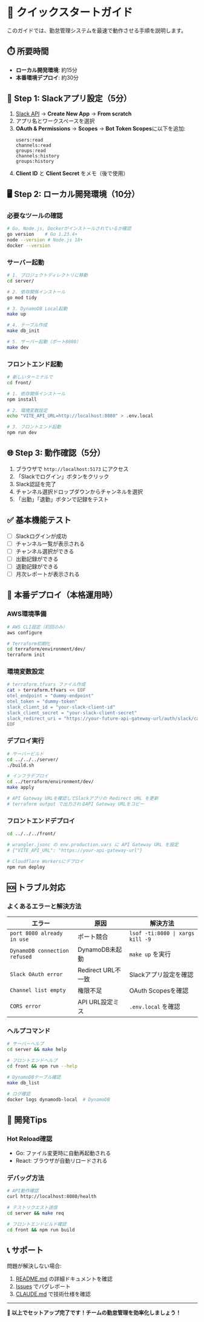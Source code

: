 # 🚀 クイックスタートガイド

このガイドでは、勤怠管理システムを最速で動作させる手順を説明します。

## ⏱️ 所要時間

- **ローカル開発環境**: 約15分
- **本番環境デプロイ**: 約30分

## 🎯 Step 1: Slackアプリ設定（5分）

1. [Slack API](https://api.slack.com/apps) → **Create New App** → **From scratch**
2. アプリ名とワークスペースを選択
3. **OAuth & Permissions** → **Scopes** → **Bot Token Scopes**に以下を追加:
   ```
   users:read
   channels:read
   groups:read
   channels:history  
   groups:history
   ```
4. **Client ID** と **Client Secret** をメモ（後で使用）

## 🖥️ Step 2: ローカル開発環境（10分）

### 必要なツールの確認

```bash
# Go, Node.js, Dockerがインストールされているか確認
go version    # Go 1.23.4+
node --version # Node.js 18+
docker --version
```

### サーバー起動

```bash
# 1. プロジェクトディレクトリに移動
cd server/

# 2. 依存関係インストール
go mod tidy

# 3. DynamoDB Local起動
make up

# 4. テーブル作成
make db_init

# 5. サーバー起動（ポート8080）
make dev
```

### フロントエンド起動

```bash
# 新しいターミナルで
cd front/

# 1. 依存関係インストール
npm install

# 2. 環境変数設定
echo "VITE_API_URL=http://localhost:8080" > .env.local

# 3. フロントエンド起動
npm run dev
```

## 🌐 Step 3: 動作確認（5分）

1. ブラウザで `http://localhost:5173` にアクセス
2. 「Slackでログイン」ボタンをクリック
3. Slack認証を完了
4. チャンネル選択ドロップダウンからチャンネルを選択
5. 「出勤」「退勤」ボタンで記録をテスト

## ✅ 基本機能テスト

- [ ] Slackログインが成功
- [ ] チャンネル一覧が表示される
- [ ] チャンネル選択ができる
- [ ] 出勤記録ができる
- [ ] 退勤記録ができる
- [ ] 月次レポートが表示される

## 🚀 本番デプロイ（本格運用時）

### AWS環境準備

```bash
# AWS CLI設定（初回のみ）
aws configure

# Terraform初期化
cd terraform/environment/dev/
terraform init
```

### 環境変数設定

```bash
# terraform.tfvars ファイル作成
cat > terraform.tfvars << EOF
otel_endpoint = "dummy-endpoint"
otel_token = "dummy-token"
slack_client_id = "your-slack-client-id"
slack_client_secret = "your-slack-client-secret"  
slack_redirect_uri = "https://your-future-api-gateway-url/auth/slack/callback"
EOF
```

### デプロイ実行

```bash
# サーバービルド
cd ../../../server/
./build.sh

# インフラデプロイ
cd ../terraform/environment/dev/
make apply

# API Gateway URLを確認してSlackアプリの Redirect URL を更新
# terraform output で出力されるAPI Gateway URLをコピー
```

### フロントエンドデプロイ

```bash
cd ../../../front/

# wrangler.jsonc の env.production.vars に API Gateway URL を設定
# {"VITE_API_URL": "https://your-api-gateway-url"}

# Cloudflare Workersにデプロイ
npm run deploy
```

## 🆘 トラブル対応

### よくあるエラーと解決方法

| エラー | 原因 | 解決方法 |
|--------|------|----------|
| `port 8080 already in use` | ポート競合 | `lsof -ti:8080 \| xargs kill -9` |
| `DynamoDB connection refused` | DynamoDB未起動 | `make up` を実行 |
| `Slack OAuth error` | Redirect URL不一致 | Slackアプリ設定を確認 |
| `Channel list empty` | 権限不足 | OAuth Scopesを確認 |
| `CORS error` | API URL設定ミス | `.env.local` を確認 |

### ヘルプコマンド

```bash
# サーバーヘルプ
cd server && make help

# フロントエンドヘルプ  
cd front && npm run --help

# DynamoDBテーブル確認
make db_list

# ログ確認
docker logs dynamodb-local  # DynamoDB
```

## 🔧 開発Tips

### Hot Reload確認

- Go: ファイル変更時に自動再起動される
- React: ブラウザが自動リロードされる

### デバッグ方法

```bash
# API動作確認
curl http://localhost:8080/health

# テストリクエスト送信  
cd server && make req

# フロントエンドビルド確認
cd front && npm run build
```

## 📞 サポート

問題が解決しない場合:

1. [README.md](./README.md) の詳細ドキュメントを確認
2. [Issues](https://github.com/your-repo/issues) でバグレポート
3. [CLAUDE.md](./CLAUDE.md) で技術仕様を確認

---

**🎉 以上でセットアップ完了です！チームの勤怠管理を効率化しましょう！**